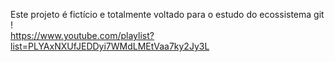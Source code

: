 Este projeto é fictício e totalmente voltado para o estudo do ecossistema git !  
https://www.youtube.com/playlist?list=PLYAxNXUfJEDDyi7WMdLMEtVaa7ky2Jy3L
